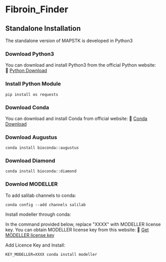# Fibroin_Finder

## Standalone Installation

The standalone version of MAPSTK is developed in Python3 

### Download Python3

You can download and install Python3 from the official Python website:  
🔗 [Python Download](https://www.python.org/downloads)

### Install Python Module
```
pip install os requests
```
### Download Conda

You can download and install Conda from official website:
🔗 [Conda Download](https://docs.conda.io/projects/conda/en/latest/user-guide/install/index.html)

### Download Augustus
```
conda install bioconda::augustus
```

### Download Diamond
```
conda install bioconda::diamond
```
### Downlod MODELLER
To add salilab channels to conda:
```
conda config --add channels salilab
```
Install modeller through conda:

In the command provided below, replace "XXXX" with MODELLER license key.
You can obtain MODELLER license key from this website:
🔗 [Get MODELLER license key](https://salilab.org/modeller/registration.html)

Add Licence Key and Install:
```
KEY_MODELLER=XXXX conda install modeller
```
